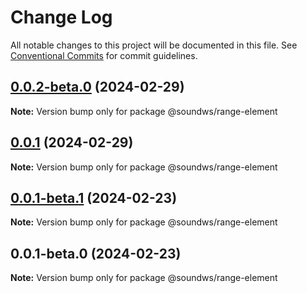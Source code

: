 # Change Log

All notable changes to this project will be documented in this file.
See [Conventional Commits](https://conventionalcommits.org) for commit guidelines.

## [0.0.2-beta.0](https://github.com/sound-ws/range-element/compare/@soundws/range-element@0.0.1...@soundws/range-element@0.0.2-beta.0) (2024-02-29)

**Note:** Version bump only for package @soundws/range-element





## [0.0.1](https://github.com/sound-ws/range-element/compare/@soundws/range-element@0.0.1-beta.1...@soundws/range-element@0.0.1) (2024-02-29)

**Note:** Version bump only for package @soundws/range-element





## [0.0.1-beta.1](https://github.com/sound-ws/range-element/compare/@soundws/range-element@0.0.1-beta.0...@soundws/range-element@0.0.1-beta.1) (2024-02-23)

**Note:** Version bump only for package @soundws/range-element





## 0.0.1-beta.0 (2024-02-23)

**Note:** Version bump only for package @soundws/range-element
